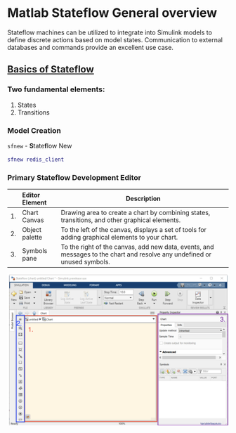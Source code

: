 # Matlab Stateflow General overview

Stateflow machines can be utilized to integrate into Simulink models to define discrete actions based on model states. Communication to external databases and commands provide an excellent use case.

## [Basics of Stateflow](https://www.mathworks.com/help/stateflow/gs/stateflow-charts.html)

### Two fundamental elements:

1. States
2. Transitions

### Model Creation

`sfnew` - <b>S</b>tate<b>f</b>low New

```Matlab
sfnew redis_client
```

### Primary Stateflow Development Editor

|    |Editor Element  | Description      |
|:--:|:---------------|----------------------------|
| 1. | Chart Canvas   | Drawing area to create a chart by combining states, transitions, and other graphical elements.                           |
| 2. | Object palette | To the left of the canvas, displays a set of tools for adding graphical elements to your chart.                          |
| 3. | Symbols pane   | To the right of the canvas, add new data, events, and messages to the chart and resolve any undefined or unused symbols. |

![Stateflow IDE](img/Stateflow-IDE.png)
